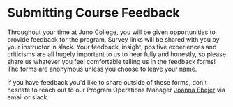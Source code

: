 # Submitting Course Feedback
Throughout your time at Juno College, you will be given opportunities to provide feedback for the program. Survey links will be shared with you by your instructor in slack. Your feedback, insight, positive experiences and criticisms are all hugely important to us to hear fully and honestly, so please share us whatever you feel comfortable telling us in the feedback forms! The forms are anonymous unless you choose to leave your name.

If you have feedback you'd like to share outside of these forms, don't hesitate to reach out to our Program Operations Manager [Joanna Ebejer](mailto:joanna@junocollege.com) via email or slack.
